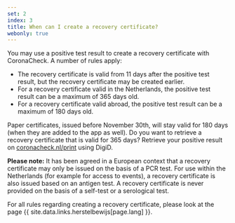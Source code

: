```yaml
---
set: 2
index: 3
title: When can I create a recovery certificate?
webonly: true
---
```

You may use a positive test result to create a recovery certificate with CoronaCheck. A number of rules apply:

- The recovery certificate is valid from 11 days after the positive test result, but the recovery certificate may be created earlier.
- For a recovery certificate valid in the Netherlands, the positive test result can be a maximum of 365 days old.
- For a recovery certificate valid abroad, the positive test result can be a maximum of 180 days old.

Paper certificates, issued before November 30th, will stay valid for 180 days (when they are added to the app as well). Do you want to retrieve a recovery certificate that is valid for 365 days? Retrieve your positive result on [coronacheck.nl/print](/en/print) using DigiD.

**Please note:** It has been agreed in a European context that a recovery certificate may only be issued on the basis of a PCR test. For use within the Netherlands (for example for access to events), a recovery certificate is also issued based on an antigen test. A recovery certificate is never provided on the basis of a self-test or a serological test.

For all rules regarding creating a recovery certificate, please look at the page {{ site.data.links.herstelbewijs[page.lang] }}.
